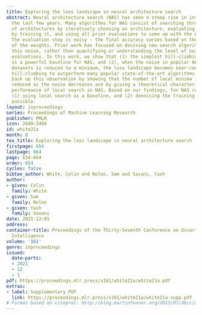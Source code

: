 ```yaml
---
title: Exploring the loss landscape in neural architecture search
abstract: Neural architecture search (NAS) has seen a steep rise in interest over
  the last few years. Many algorithms for NAS consist of searching through a space
  of architectures by iteratively choosing an architecture, evaluating its performance
  by training it, and using all prior evaluations to come up with the next choice.
  The evaluation step is noisy - the final accuracy varies based on the random initialization
  of the weights. Prior work has focused on devising new search algorithms to handle
  this noise, rather than quantifying or understanding the level of noise in architecture
  evaluations. In this work, we show that (1) the simplest hill-climbing algorithm
  is a powerful baseline for NAS, and (2), when the noise in popular NAS benchmark
  datasets is reduced to a minimum, the loss landscape becomes near-convex, causing
  hill-climbing to outperform many popular state-of-the-art algorithms. We further
  back up this observation by showing that the number of local minima is substantially
  reduced as the noise decreases and by giving a theoretical characterization of the
  performance of local search in NAS. Based on our findings, for NAS research we suggest
  (1) using local search as a baseline, and (2) denoising the training pipeline when
  possible.
layout: inproceedings
series: Proceedings of Machine Learning Research
publisher: PMLR
issn: 2640-3498
id: white21a
month: 0
tex_title: Exploring the loss landscape in neural architecture search
firstpage: 654
lastpage: 664
page: 654-664
order: 654
cycles: false
bibtex_author: White, Colin and Nolen, Sam and Savani, Yash
author:
- given: Colin
  family: White
- given: Sam
  family: Nolen
- given: Yash
  family: Savani
date: 2021-12-01
address:
container-title: Proceedings of the Thirty-Seventh Conference on Uncertainty in Artificial
  Intelligence
volume: '161'
genre: inproceedings
issued:
  date-parts:
  - 2021
  - 12
  - 1
pdf: https://proceedings.mlr.press/v161/white21a/white21a.pdf
extras:
- label: Supplementary PDF
  link: https://proceedings.mlr.press/v161/white21a/white21a-supp.pdf
# Format based on citeproc: http://blog.martinfenner.org/2013/07/30/citeproc-yaml-for-bibliographies/
---
```

